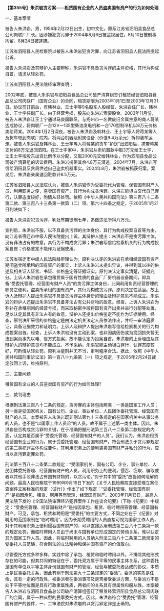 **【第355号】朱洪岩贪污案——租赁国有企业的人员盗卖国有资产的行为如何处理**

一、基本案情

被告人朱洪岩，男，1956年2月22日出生，初中文化，原系江苏省泗阳县食品总公司肉联厂厂长。因涉嫌犯贪污罪于2004年8月6日被监视居住，8月10日被刑事拘留，8月24日被逮捕。

江苏省泗阳县人民检察院以被告人朱洪岩犯贪污罪，向江苏省泗阳县人民法院提起公诉。

被告人朱洪岩及其辩护人主要辩称，朱洪岩不具备贪污罪的主体资格，其行为构成自首，请求从轻处罚。

江苏省泗阳县人民法院经审理查明：

2002年底，被告人朱洪岩与泗阳县食品总公司破产清算组签订租赁经营泗阳县食品总公司肉联厂（国有企业）的合同，租赁期限为2003年1月1日至2003年12月31日。协议签订前后，有韩林业、王士宇等9名股东人股经营，朱洪岩任厂长，韩林业、王士宇任副厂长。由于经营亏损，股东向朱洪岩索要股金。2003年11月份，被告人朱洪岩让王士宇通过马庚国联系，与扬州市一名做废旧金属生意的商人蒋某达成协议，将肉联厂一台12V一135型柴油发电机和一台170型制冷机以8万元价格卖给蒋某。2004年1月2日深夜，被告人朱洪岩及韩林业、王士宇等人将蒋某等人及货车带到肉联厂院内，将两台机器及附属设备（价值9.4万余元）拆卸装车运走。被告人朱洪岩及韩林业、王士宇等人将蒋某的货车“护送”出泗阳后，携带蒋某支付的8万元返回泗阳。在王士宇家中，朱洪岩从卖机器款中取3万元给王士宇，让王士宇按股东出资比例予以分配，又取2000元交给韩林业，作为泗阳县食品公司破产清算组的诉讼费用。朱洪岩携带其余4.8万元潜逃。2004年7月，朱洪岩写信给泗阳县反贪局供述自己盗卖机器事实。2004年8月，朱洪岩被抓获归案。案发后，朱洪岩亲属退回赃款计6.5万元。

江苏省泗阳县人民法院认为，被告人朱洪岩作为受委托代为管理、保管国有财产人员，利用职务之便，盗卖国有资产，其行为构成贪污罪。朱洪岩能坦白交代自己罪行，认罪态度较好，酌情从轻处罚。依照《中华人民共和国刑法》第三百八十二条第二款、第三百八十三条第一款第（二）项、第六十四条之规定，于2005年1月21日判决如下：

被告人朱洪岩犯贪污罪，判处有期徒刑七年，追缴违法所得八万元。

宣判后，朱洪岩不服，以不具备贪污罪的主体身份，其行为构成投案自首等为由，向江苏省宿迁市中级人民法院提出上诉。其辩护人提出：朱洪岩不是贪污罪主体，没有非法占有的故意，其行为不构成贪污罪；朱洪岩写信给检察机关的行为构成投案自首；价格鉴定不能作为证据使用。

江苏省宿迁市中级人民法院经审理认为，原判决认定的朱洪岩在承租经营国有资产期间盗卖所承租的国有资产的事实，上诉人朱洪岩未提出异议，并得到其以往的供述及相关证人证言、书证、价格鉴定等证据证实。原判决认定事实清楚，证据充分。上诉人朱洪岩在承包租赁属于国有性质的食品厂厂房机器设备期间，即具备“受委托管理、经营国有财产人员”的贪污罪主体身份，此间利用负责经营管理的职务之便利，盗卖所承租的国有资产，其行为构成贪污罪。原判决定性适当。故上诉人及辩护人提出朱洪岩不具备贪污罪主体身份的理由及辩护意见不能成立。朱洪岩的辩护人还提出朱洪岩不具备非法占有公共财物的故意。经查，上诉人朱洪岩为弥补在承租期间的经营亏损，而采取秘密手段将国有资产出卖并进行分配等处置，足以认定其具有非法占有的故意。辩护人还提出价格鉴定不能作为证据使用。经查，原判决所采信的价格鉴定是由法定机关法定人员依法作出，并经一审法庭质证，具备证据效力和证明力。上诉人及辩护人提出朱洪岩写信给检察机关的行为构成投案自首。经查，上诉人朱洪岩没有主动到案，也非因病因伤或为挽回损失暂无法到案而事先以电、信方式投案，故不能认定为投案自首。朱洪岩的上诉理由及其辩护人的辩护意见均不能成立，不予采纳。朱洪岩能主动坦白罪行，认罪态度较好，可酌情从轻处罚。原判决量刑并无不当，审判程序合法。据此，依照《中华人民共和国刑事诉讼法》第一百八十九条第（一）项之规定，于2005年2月24日裁定驳回上诉，维持原判。

二、主要问题

租赁国有企业的人员盗卖国有资产的行为如何处理?

三、裁判理由

根据刑法第三百八十二条的规定，贪污罪的主体包括两类：一类是国家工作人员；另一类是受国家机关、国有公司、企业、事业单位、人民团体委托管理、经营国有财产的人员。本案被告人朱洪岩既非刑法第九十三条规定的在国家机关中从事公务的人员，也不是“以国家工作人员论”的人员，故不属于上述第一类主体。因此，朱洪岩是否构成贪污罪的关键，在于准确把握刑法第三百八十二条第二款规定的内涵，认定其是否属于“受委托管理、经营国有财产的人员”。我们认为，朱洪岩租赁经营国有企业的行为，属于受委托管理、经营国有财产，符合刑法关于贪污罪规定的第二类犯罪主体构成要件，其利用职务上的便利盗卖国有财产并私分的行为，应当以贪污罪定罪处罚。

刑法第三百八十二条第二款规定：“受国家机关、国有公司、企业、事业单位、人民团体委托管理、经营国有财产的人员，利用职务上的便利，侵吞、窃取、骗取或者以其他手段非法占有国有财物的，以贪污论。”对于其中的“委托”应当如何理解的问题，最高人民检察院于1999年9月19日下发的《关于人民检察院直接受理立案侦查案件立案标准的规定（试行）》作出了如下规定：“受委托管理、经营国有财产”是指因承包、租赁、聘用等而管理、经营国有财产。2003年11月13日，最高人民法院下发的《全国法院审理经济犯罪案件工作座谈会纪要》（下称《纪要》）中规定：“受委托管理、经营国有财产”是指因承包、租赁、临时聘用等管理、经营国有财产。可见，承包、租赁和聘用是“受委托”的主要方式，不同之处在于《纪要》对聘用的范围限制在“临时聘用”。因为长期受聘用的人员直接可视为国家工作人员，对于其利用职务上便利侵吞国有财产的，可以直接适用刑法第三百八十二条第一款的规定处罚，而临时聘用人员由于尚未与国有单位形成固定的劳动关系，难以认定其为国家工作人员。因此，将临时聘用的人员纳入刑法三百八十二条第二款规定的受委托人员范畴，符合刑法的立法精神和保护国有资产的价值取向。

尽管委托方式多种多样，实践中除了承包、租赁和临时聘用以外，不排除其他形式存在的可能，但其共同的特征在于，委托双方属于平等的民事主体关系，这种委托是国有单位以平等主体身份就国有财产的管理、经营与被委托者达成的协议，本质上是民事委托关系，因此有别于刑法第九十三条规定的“委派”。委派的实质是任命，具有一定的行政性，被委派者在委派事项及是否接受委派方面，与委派方不是处于平等地位而是具有行政隶属性质，两者间的关系具有隶属性和服从性。本案被告人朱洪岩与泗阳县食品总公司破产清算组签订了租赁经营泗阳县食品总公司肉联厂的合同，属于一种典型的民事委托方式，因此，朱洪岩符合“受委托”管理、经营国有财产的要件，一、二审法院对朱洪岩的以贪污罪定罪是正确的。